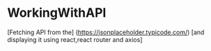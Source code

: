 # WorkingWithAPI
[Fetching API from the] (https://jsonplaceholder.typicode.com/) [and displaying it using react,react router and axios]
